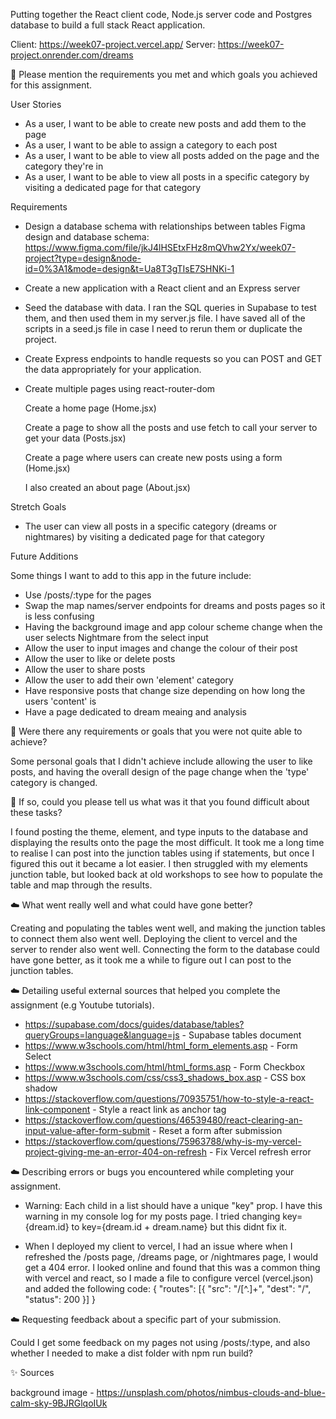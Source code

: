 Putting together the React client code, Node.js server code and Postgres database to build a full stack React application.

Client: https://week07-project.vercel.app/
Server: https://week07-project.onrender.com/dreams

🎯 Please mention the requirements you met and which goals you achieved for this assignment.

User Stories

- As a user, I want to be able to create new posts and add them to the page
- As a user, I want to be able to assign a category to each post
- As a user, I want to be able to view all posts added on the page and the category they're in
- As a user, I want to be able to view all posts in a specific category by visiting a dedicated page for that category

Requirements

- Design a database schema with relationships between tables
  Figma design and database schema: https://www.figma.com/file/jkJ4lHSEtxFHz8mQVhw2Yx/week07-project?type=design&node-id=0%3A1&mode=design&t=Ua8T3gTIsE7SHNKi-1
- Create a new application with a React client and an Express server
- Seed the database with data. I ran the SQL queries in Supabase to test them, and then used them in my server.js file. I have saved all of the scripts in a seed.js file in case I need to rerun them or duplicate the project.
- Create Express endpoints to handle requests so you can POST and GET the data appropriately for your application.
- Create multiple pages using react-router-dom

  Create a home page (Home.jsx)

  Create a page to show all the posts and use fetch to call your server to get your data (Posts.jsx)

  Create a page where users can create new posts using a form (Home.jsx)

  I also created an about page (About.jsx)

Stretch Goals

- The user can view all posts in a specific category (dreams or nightmares) by visiting a dedicated page for that category

Future Additions

Some things I want to add to this app in the future include:

- Use /posts/:type for the pages
- Swap the map names/server endpoints for dreams and posts pages so it is less confusing
- Having the background image and app colour scheme change when the user selects Nightmare from the select input
- Allow the user to input images and change the colour of their post
- Allow the user to like or delete posts
- Allow the user to share posts
- Allow the user to add their own 'element' category
- Have responsive posts that change size depending on how long the users 'content' is
- Have a page dedicated to dream meaing and analysis

🎯 Were there any requirements or goals that you were not quite able to achieve?

Some personal goals that I didn't achieve include allowing the user to like posts, and having the overall design of the page change when the 'type' category is changed.

🎯 If so, could you please tell us what was it that you found difficult about these tasks?

I found posting the theme, element, and type inputs to the database and displaying the results onto the page the most difficult. It took me a long time to realise I can post into the junction tables using if statements, but once I figured this out it became a lot easier. I then struggled with my elements junction table, but looked back at old workshops to see how to populate the table and map through the results.

☁️ What went really well and what could have gone better?

Creating and populating the tables went well, and making the junction tables to connect them also went well. Deploying the client to vercel and the server to render also went well. Connecting the form to the database could have gone better, as it took me a while to figure out I can post to the junction tables.

☁️ Detailing useful external sources that helped you complete the assignment (e.g Youtube tutorials).

- https://supabase.com/docs/guides/database/tables?queryGroups=language&language=js - Supabase tables document
- https://www.w3schools.com/html/html_form_elements.asp - Form Select
- https://www.w3schools.com/html/html_forms.asp - Form Checkbox
- https://www.w3schools.com/css/css3_shadows_box.asp - CSS box shadow
- https://stackoverflow.com/questions/70935751/how-to-style-a-react-link-component - Style a react link as anchor tag
- https://stackoverflow.com/questions/46539480/react-clearing-an-input-value-after-form-submit - Reset a form after submission
- https://stackoverflow.com/questions/75963788/why-is-my-vercel-project-giving-me-an-error-404-on-refresh - Fix Vercel refresh error

☁️ Describing errors or bugs you encountered while completing your assignment.

- Warning: Each child in a list should have a unique "key" prop. I have this warning in my console log for my posts page. I tried changing key={dream.id} to key={dream.id + dream.name} but this didnt fix it.

- When I deployed my client to vercel, I had an issue where when I refreshed the /posts page, /dreams page, or /nightmares page, I would get a 404 error. I looked online and found that this was a common thing with vercel and react, so I made a file to configure vercel (vercel.json) and added the following code: { "routes": [{ "src": "/[^.]+", "dest": "/", "status": 200 }] }

☁️ Requesting feedback about a specific part of your submission.

Could I get some feedback on my pages not using /posts/:type, and also whether I needed to make a dist folder with npm run build?

✨ Sources

background image - https://unsplash.com/photos/nimbus-clouds-and-blue-calm-sky-9BJRGlqoIUk
